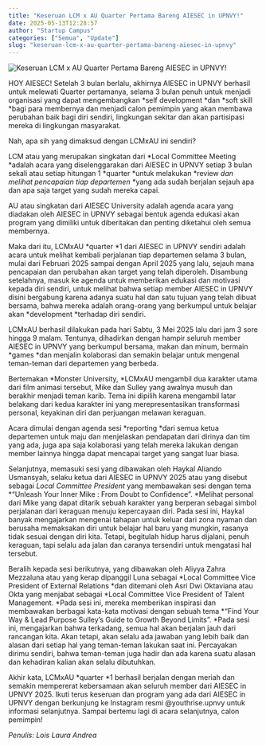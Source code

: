 ```yaml
---
title: "Keseruan LCM x AU Quarter Pertama Bareng AIESEC in UPNVY!"
date: 2025-05-13T12:28:57
author: "Startup Campus"
categories: ["Semua", "Update"]
slug: "keseruan-lcm-x-au-quarter-pertama-bareng-aiesec-in-upnvy"
---
```


![Keseruan LCM x AU Quarter Pertama Bareng AIESEC in UPNVY!](https://lh7-rt.googleusercontent.com/docsz/AD_4nXdUrDS0yB5IsgDlNqxgmVGsP8W27FnvlibrpvMRCxRIxZo0VwBvp3qlYeW7eO9i-STFyzQflhdmH9WQnuYnRfxCXCQi7FiYuleYknr-PEMqsoCY_CdOtHclEUlmLAKi6vPsFXJW9widPTXMNeUTCw?key=y_kE-tTVIHeQ1fPe_RxarA)

HOY AIESEC! Setelah 3 bulan berlalu, akhirnya AIESEC in UPNVY berhasil untuk melewati Quarter pertamanya, selama 3 bulan penuh untuk menjadi organisasi yang dapat mengembangkan *self development *dan *soft skill *bagi para membernya dan menjadi calon pemimpin yang akan membawa perubahan baik bagi diri sendiri, lingkungan sekitar dan akan partisipasi mereka di lingkungan masyarakat.

Nah, apa sih yang dimaksud dengan LCMxAU ini sendiri? 

LCM atau yang merupakan singkatan dari *Local Committee Meeting *adalah acara yang diselenggarakan dari AIESEC in UPNVY setiap 3 bulan sekali atau setiap hitungan 1 *quarter *untuk melakukan *review *dan melihat pencapaian tiap departemen* *yang ada sudah berjalan sejauh apa dan apa saja target yang sudah mereka capai. 

AU atau singkatan dari AIESEC University adalah agenda acara yang diadakan oleh AIESEC in UPNVY sebagai bentuk agenda edukasi akan program yang dimiliki untuk diberitakan dan penting diketahui oleh semua membernya. 

Maka dari itu, LCMxAU *quarter *1 dari AIESEC in UPNVY sendiri adalah acara untuk melihat kembali perjalanan tiap departemen selama 3 bulan, mulai dari Februari 2025 sampai dengan April 2025 yang lalu, sejauh mana pencapaian dan perubahan akan target yang telah diperoleh. Disambung setelahnya, masuk ke agenda untuk memberikan edukasi dan motivasi kepada diri sendiri, untuk melihat bahwa setiap member AIESEC in UPNVY disini bergabung karena adanya suatu hal dan satu tujuan yang telah dibuat bersama, bahwa mereka adalah orang-orang yang berkumpul untuk belajar akan *development *terhadap diri sendiri. 

LCMxAU berhasil dilakukan pada hari Sabtu, 3 Mei 2025 lalu dari jam 3 sore hingga 9 malam. Tentunya, dihadirkan dengan hampir seluruh member AIESEC in UPNVY yang berkumpul bersama, makan dan minum, bermain *games *dan menjalin kolaborasi dan semakin belajar untuk mengenal teman-teman dari departemen yang berbeda. 

Bertemakan *Monster University, *LCMxAU mengambil dua karakter utama dari film animasi tersebut, Mike dan Sulley yang awalnya musuh dan berakhir menjadi teman karib. Tema ini dipilih karena mengambil latar belakang dari kedua karakter ini yang merepresentasikan transformasi personal, keyakinan diri dan perjuangan melawan keraguan.

Acara dimulai dengan agenda sesi *reporting *dari semua ketua departemen untuk maju dan menjelaskan pendapatan dari dirinya dan tim yang ada, juga apa saja kolaborasi yang telah mereka lakukan dengan member lainnya hingga dapat mencapai target yang sangat luar biasa.

Selanjutnya, memasuki sesi yang dibawakan oleh Haykal Aliando Usmansyah, selaku ketua dari AIESEC in UPNVY 2025 atau yang disebut sebagai *Local Committee President* yang membawakan sesi dengan tema *“Unleash Your Inner Mike : From Doubt to Confidence”. *Melihat personal dari Mike yang dapat ditarik sebuah karakter yang berperan sebagai simbol perjalanan dari keraguan menuju kepercayaan diri. Pada sesi ini, Haykal banyak mengajarkan mengenai tahapan untuk keluar dari zona nyaman dan berusaha memaksakan diri untuk belajar hal baru yang mungkin, rasanya tidak sesuai dengan diri kita. Tetapi, begitulah hidup harus dijalani, penuh keraguan, tapi selalu ada jalan dan caranya tersendiri untuk mengatasi hal tersebut. 

Beralih kepada sesi berikutnya, yang dibawakan oleh Aliyya Zahra Mezzaluna atau yang kerap dipanggil Luna sebagai *Local Committee Vice President of External Relations *dan ditemani oleh Asri Dwi Oktaviana atau Okta yang menjabat sebagai *Local Committee Vice President of Talent Management. *Pada sesi ini, mereka memberikan inspirasi dan membawakan berbagai kata-kata motivasi dengan sebuah tema *“Find Your Way & Lead Purpose Sulley’s Guide to Growth Beyond Limits”. *Pada sesi ini, mengajarkan bahwa terkadang, semua hal akan berjalan jauh dari rancangan kita. Akan tetapi, akan selalu ada jawaban yang lebih baik dan alasan dari setiap hal yang teman-teman lakukan saat ini. Percayakan dirimu sendiri, bahwa teman-teman juga hadir dan ada karena suatu alasan dan kehadiran kalian akan selalu dibutuhkan. 

Akhir kata, LCMxAU *quarter *1 berhasil berjalan dengan meriah dan semakin mempererat kebersamaan akan seluruh member dari AIESEC in UPNVY 2025. Ikuti terus keseruan dan program yang ada dari AIESEC in UPNVY dengan berkunjung ke Instagram resmi @youthrise.upnvy untuk informasi selanjutnya. Sampai bertemu lagi di acara selanjutnya, calon pemimpin!

*Penulis: Lois Laura Andrea*
